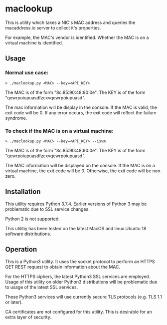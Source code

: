 # maclookup
This is utility which takes a NIC's MAC address and
queries the macaddress.io server to collect it's
properties.

For example, the MAC's vendor is identified.
Whether the MAC is on a virtual machine is identified.

## Usage
### Normal use case:
    > ./maclookup.py <MAC> --key=<API_KEY>

The MAC is of the form "8c:85:90:48:90:0e".
The KEY is of  the form "qewrpoiupuasdfzcxvqewrpoiupuasd".

The mac information will be display in the console.
If the MAC is valid, the exit code will be 0.
If any error occurs, the exit code will reflect the
failure syndrome. 


### To check if the MAC is on a virtual machine:
    > ./maclookup.py <MAC> --key=<API_KEY> --isvm

The MAC is of the form "8c:85:90:48:90:0e".
The KEY is of  the form "qewrpoiupuasdfzcxvqewrpoiupuasd".

The MAC information will be displayed on the console.
If the MAC is on a virtual machine, the exit code will be 0.
Otherwise, the exit code will be non-zero.

## Installation
This utility requires Python 3.7.4. Earlier versions
of Python 3 may be problematic due to SSL service changes.

Python 2 is not supported.

This utilitiy has been tested on the latest MacOS and linux
Ubuntu 18 software distributions.

## Operation

This is a Python3 utility.  It uses the socket protocol
to perform an HTTPS GET REST request to obtain information
about the MAC.

For the HTTPS ciphers, the latest Python3 SSL services are
employed.  Usage of this utility on older Python3 distributions
will be problematic due to usage of the latest SSL services.

These Python3 services will use currently secure TLS protocols
(e.g. TLS 1.1 or later).

CA certificates are not configured for this utility.  This
is desirable for an extra layer of security.


